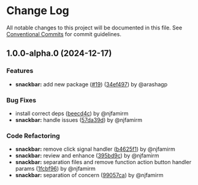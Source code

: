 # Change Log

All notable changes to this project will be documented in this file.
See [Conventional Commits](https://conventionalcommits.org) for commit guidelines.

## 1.0.0-alpha.0 (2024-12-17)

### Features

* **snackbar:** add new package ([#19](https://github.com/the-nexim/design-system/issues/19)) ([34ef497](https://github.com/the-nexim/design-system/commit/34ef497168b6e4a62092794dfe8f60b124328e87)) by @arashagp

### Bug Fixes

* install correct deps ([beecd4c](https://github.com/the-nexim/design-system/commit/beecd4ca5b4a888ab624149fc9f70ca0f8bb3eec)) by @njfamirm
* **snackbar:** handle issues ([57da39d](https://github.com/the-nexim/design-system/commit/57da39dba3085ef21c6ad7e35c5c63ed2c06e88f)) by @njfamirm

### Code Refactoring

* **snackbar:** remove click signal handler ([b4625f1](https://github.com/the-nexim/design-system/commit/b4625f17f2e897b3143f2e0e4e3c83176aa036ae)) by @njfamirm
* **snackbar:** review and enhance ([395bd9c](https://github.com/the-nexim/design-system/commit/395bd9cc386d592058d2f21f8515fb104756919a)) by @njfamirm
* **snackbar:** separation files and remove function action button handler params ([1fcbf96](https://github.com/the-nexim/design-system/commit/1fcbf96494ef61db2d993030038bc74201090597)) by @njfamirm
* **snackbar:** separation of concern ([99057ca](https://github.com/the-nexim/design-system/commit/99057ca7549ea8d722f459d11afe86a935aac6bc)) by @njfamirm
